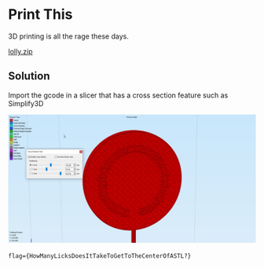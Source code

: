 # Print This

3D printing is all the rage these days.

[lolly.zip](./lolly.zip)



## Solution

Import the gcode in a slicer that has a cross section feature such as Simplify3D

![HowManyLicksDoesItTakeToGetToTheCenterOfASTL?](./solve.jpg)

`flag={HowManyLicksDoesItTakeToGetToTheCenterOfASTL?}`